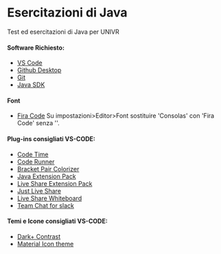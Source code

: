 # Esercitazioni di Java
Test ed esercitazioni di Java per UNIVR


#### Software Richiesto:
<ul>
<li><a href="https://code.visualstudio.com/">VS Code</a></li>
<li><a href="https://desktop.github.com/">Github Desktop</a></li>
<li><a href="https://git-scm.com/downloads">Git</a></li>
<li><a href="https://www.oracle.com/technetwork/java/javase/downloads/jdk8-downloads-2133151.html">Java SDK</a></li>
</ul>

#### Font
<ul>
<li><a href="https://github.com/tonsky/FiraCode">Fira Code</a>
Su impostazioni>Editor>Font sostituire 'Consolas' con 'Fira Code' senza ''.</li>
</ul>

#### Plug-ins consigliati VS-CODE:
<ul>
<li><a href="https://marketplace.visualstudio.com/items?itemName=softwaredotcom.swdc-vscode">Code Time</a></li>
<li><a href="https://marketplace.visualstudio.com/items?itemName=formulahendry.code-runner">Code Runner</a></li>
<li><a href="https://marketplace.visualstudio.com/items?itemName=CoenraadS.bracket-pair-colorizer-2">Bracket Pair Colorizer</a></li>
<li><a href="https://marketplace.visualstudio.com/items?itemName=vscjava.vscode-java-pack">Java Extension Pack</a></li>
<li><a href="https://marketplace.visualstudio.com/items?itemName=MS-vsliveshare.vsliveshare-pack">Live Share Extension Pack</a></li>
<li><a href="https://marketplace.visualstudio.com/items?itemName=MS-vsliveshare.vsliveshare">Just Live Share</a></li>
<li><a href="https://marketplace.visualstudio.com/items?itemName=lostintangent.vsls-whiteboard">Live Share Whiteboard</a></li>
<li><a href="https://marketplace.visualstudio.com/items?itemName=karigari.chat">Team Chat for slack</a></li>
</ul>

#### Temi e Icone consigliati VS-CODE:
<ul>
<li><a href="https://marketplace.visualstudio.com/items?itemName=k3a.theme-dark-plus-contrast">Dark+ Contrast</a></li>
<li><a href="https://marketplace.visualstudio.com/items?itemName=PKief.material-icon-theme">Material Icon theme</a></li>
</ul>